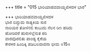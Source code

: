 +++
title = "015 ಭಾರಿಯಾಹವವಾಯ್ತಖಿಳದಳ ಭಾರ"

+++
ಭಾರಿಯಾಹವವಾಯ್ತಖಿಳದಳ  
ಭಾರ ಬಿದ್ದುದು ಸಾತ್ಯಕಿಯ ಸುರ  
ನಾರಿಯರ ತೋಳಿನಲಿ ಕಾಬುದು ನೆಲನ ರಿಣ ಹರಿದು  
ಹೋರಿದರೆ ಹುರುಳಿಲ್ಲೆನುತ ಪರಿ  
ವಾರವೊರಲಿತು ಪಾಂಡ್ಯ ಕೈಕೆಯ  
ಕೇರಳರ ಹಿಂದಿಕ್ಕಿ ಪಡಿಬಲವಾದನಾ ಭೀಮ       ॥15॥